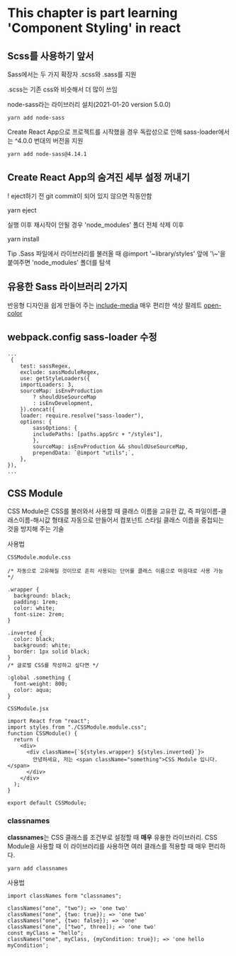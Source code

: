 # This chapter is part learning 'Component Styling' in react

## Scss를 사용하기 앞서

Sass에서는 두 가지 확장자 .scss와 .sass를 지원

.scss는 기존 css와 비슷해서 더 많이 쓰임

node-sass라는 라이브러리 설치(2021-01-20 version 5.0.0)

```
yarn add node-sass
```

Create React App으로 프로젝트를 시작했을 경우 독랍성으로 인해 sass-loader에서는 ^4.0.0 번대의 버전을 지원

```
yarn add node-sass@4.14.1
```

## Create React App의 숨겨진 세부 설정 꺼내기

! eject하기 전 git commit이 되어 있지 않으면 작동안함

yarn eject

실행 이후 재시작이 안될 경우 'node_modules' 폴더 전체 삭제 이후

yarn install

Tip
.Sass 파일에서 라이브러리를 불러올 때 @import '~library/styles' 앞에 '\\~'을 붙여주면 'node_modules' 폴더를 탐색

## 유용한 Sass 라이브러리 2가지

반응형 디자인을 쉽게 만들어 주는 [include-media](https://eduardoboucas.github.io/include-media/)
매우 편리한 색상 팔레트 [open-color](https://www.npmjs.com/package/open-color)

## webpack.config sass-loader 수정

```
...
 {
    test: sassRegex,
    exclude: sassModuleRegex,
    use: getStyleLoaders({
    importLoaders: 3,
    sourceMap: isEnvProduction
        ? shouldUseSourceMap
        : isEnvDevelopment,
    }).concat({
    loader: require.resolve("sass-loader"),
    options: {
        sassOptions: {
        includePaths: [paths.appSrc + "/styles"],
        },
        sourceMap: isEnvProduction && shouldUseSourceMap,
        prependData: `@import "utils";`,
    },
}),
...
```

## CSS Module

CSS Module은 CSS를 불러와서 사용할 때 클래스 이름을 고유한 값, 즉 파일이름-클래스이름-해시값 형태로 자동으로 만들어서 컴포넌트 스타일 클래스 이름을 중첩되는 것을 방지해 주는 기술

사용법

```
CSSModule.module.css

/* 자동으로 고유해질 것이므로 흔히 사용되는 단어를 클래스 이름으로 마음대로 사용 가능 */

.wrapper {
  background: black;
  padding: 1rem;
  color: white;
  font-size: 2rem;
}

.inverted {
  color: black;
  background: white;
  border: 1px solid black;
}
/* 글로벌 CSS를 작성하고 싶다면 */

:global .something {
  font-weight: 800;
  color: aqua;
}

```

```
CSSModule.jsx

import React from "react";
import styles from "./CSSModule.module.css";
function CSSModule() {
  return (
    <div>
      <div className={`${styles.wrapper} ${styles.inverted}`}>
        안녕하세요, 저는 <span className="something">CSS Module 입니다.</span>
      </div>
    </div>
  );
}

export default CSSModule;

```

### **classnames**

**classnames**는 CSS 클래스를 조건부로 설정할 때 **매우** 유용한 라이브러리.
CSS Module을 사용할 때 이 라이브러리를 사용하면 여러 클래스를 적용할 때 매우 편리하다.

```
yarn add classnames
```

사용법

```
import classNames form "classnames";

classNames("one", "two"); => 'one two'
classNames("one", {two: true}); => 'one two'
classNames("one", {two: false}); => 'one'
classNames("one", ["two", three]); => 'one two'
const myClass = "hello";
classNames("one", myClass, {myCondition: true}); => 'one hello myCondition';
```
